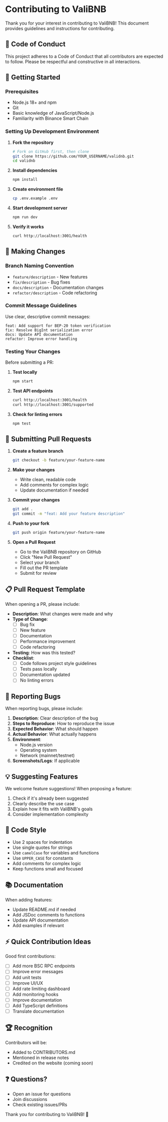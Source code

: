 # Contributing to ValiBNB

Thank you for your interest in contributing to ValiBNB! This document provides guidelines and instructions for contributing.

## 🤝 Code of Conduct

This project adheres to a Code of Conduct that all contributors are expected to follow. Please be respectful and constructive in all interactions.

## 🚀 Getting Started

### Prerequisites

- Node.js 18+ and npm
- Git
- Basic knowledge of JavaScript/Node.js
- Familiarity with Binance Smart Chain

### Setting Up Development Environment

1. **Fork the repository**
   ```bash
   # Fork on GitHub first, then clone
   git clone https://github.com/YOUR_USERNAME/validnb.git
   cd validnb
   ```

2. **Install dependencies**
   ```bash
   npm install
   ```

3. **Create environment file**
   ```bash
   cp .env.example .env
   ```

4. **Start development server**
   ```bash
   npm run dev
   ```

5. **Verify it works**
   ```bash
   curl http://localhost:3001/health
   ```

## 📝 Making Changes

### Branch Naming Convention

- `feature/description` - New features
- `fix/description` - Bug fixes
- `docs/description` - Documentation changes
- `refactor/description` - Code refactoring

### Commit Message Guidelines

Use clear, descriptive commit messages:

```
feat: Add support for BEP-20 token verification
fix: Resolve BigInt serialization error
docs: Update API documentation
refactor: Improve error handling
```

### Testing Your Changes

Before submitting a PR:

1. **Test locally**
   ```bash
   npm start
   ```

2. **Test API endpoints**
   ```bash
   curl http://localhost:3001/health
   curl http://localhost:3001/supported
   ```

3. **Check for linting errors**
   ```bash
   npm test
   ```

## 🔄 Submitting Pull Requests

1. **Create a feature branch**
   ```bash
   git checkout -b feature/your-feature-name
   ```

2. **Make your changes**
   - Write clean, readable code
   - Add comments for complex logic
   - Update documentation if needed

3. **Commit your changes**
   ```bash
   git add .
   git commit -m "feat: Add your feature description"
   ```

4. **Push to your fork**
   ```bash
   git push origin feature/your-feature-name
   ```

5. **Open a Pull Request**
   - Go to the ValiBNB repository on GitHub
   - Click "New Pull Request"
   - Select your branch
   - Fill out the PR template
   - Submit for review

## 📋 Pull Request Template

When opening a PR, please include:

- **Description**: What changes were made and why
- **Type of Change**:
  - [ ] Bug fix
  - [ ] New feature
  - [ ] Documentation
  - [ ] Performance improvement
  - [ ] Code refactoring

- **Testing**: How was this tested?
- **Checklist**:
  - [ ] Code follows project style guidelines
  - [ ] Tests pass locally
  - [ ] Documentation updated
  - [ ] No linting errors

## 🐛 Reporting Bugs

When reporting bugs, please include:

1. **Description**: Clear description of the bug
2. **Steps to Reproduce**: How to reproduce the issue
3. **Expected Behavior**: What should happen
4. **Actual Behavior**: What actually happens
5. **Environment**:
   - Node.js version
   - Operating system
   - Network (mainnet/testnet)
6. **Screenshots/Logs**: If applicable

## 💡 Suggesting Features

We welcome feature suggestions! When proposing a feature:

1. Check if it's already been suggested
2. Clearly describe the use case
3. Explain how it fits with ValiBNB's goals
4. Consider implementation complexity

## 🎨 Code Style

- Use 2 spaces for indentation
- Use single quotes for strings
- Use `camelCase` for variables and functions
- Use `UPPER_CASE` for constants
- Add comments for complex logic
- Keep functions small and focused

## 📚 Documentation

When adding features:

- Update README.md if needed
- Add JSDoc comments to functions
- Update API documentation
- Add examples if relevant

## ⚡ Quick Contribution Ideas

Good first contributions:

- [ ] Add more BSC RPC endpoints
- [ ] Improve error messages
- [ ] Add unit tests
- [ ] Improve UI/UX
- [ ] Add rate limiting dashboard
- [ ] Add monitoring hooks
- [ ] Improve documentation
- [ ] Add TypeScript definitions
- [ ] Translate documentation

## 🏆 Recognition

Contributors will be:
- Added to CONTRIBUTORS.md
- Mentioned in release notes
- Credited on the website (coming soon)

## ❓ Questions?

- Open an issue for questions
- Join discussions
- Check existing issues/PRs

Thank you for contributing to ValiBNB! 🎉

